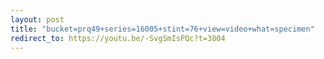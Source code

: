 ```yaml
---
layout: post
title: "bucket=prq49+series=16005+stint=76+view=video+what=specimen"
redirect_to: https://youtu.be/-SvgSmIsPQc?t=3804
---
```

